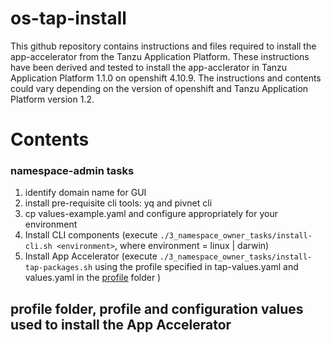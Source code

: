 # os-tap-install

This github repository contains instructions and files required to install the app-accelerator from the Tanzu Application Platform.  These instructions have been derived and tested to install the app-acclerator in Tanzu Application Platform 1.1.0 on openshift 4.10.9.  The instructions and contents could vary depending on the version of openshift and Tanzu Application Platform version 1.2. 

# Contents 



### namespace-admin tasks
1. identify domain name for GUI 
1. install pre-requisite cli tools: yq and pivnet cli
1. cp values-example.yaml and configure appropriately for your environment
1. Install CLI components (execute `./3_namespace_owner_tasks/install-cli.sh <environment>`, where environment = linux | darwin) 
1. Install App Accelerator (execute `./3_namespace_owner_tasks/install-tap-packages.sh` using the profile specified in tap-values.yaml and values.yaml in the [profile](cluster-admin-tasks/profile) folder )


## profile folder, profile and configuration values used to install the App Accelerator